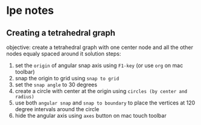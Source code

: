 # Ipe notes

## Creating a tetrahedral graph

objective: create a tetrahedral graph with one center node and all the other nodes equaly spaced around it
solution steps:
1. set the `origin` of angular snap axis using `F1-key` (or use `org` on mac toolbar)
2. snap the origin to grid using `snap to grid`
3. set the `snap angle` to 30 degrees
4. create a circle with center at the origin using `circles (by center and radius)`
5. use both `angular snap` and `snap to boundary` to place the vertices at 120 degree intervals around the circle
6. hide the angular axis using `axes` button on mac touch toolbar